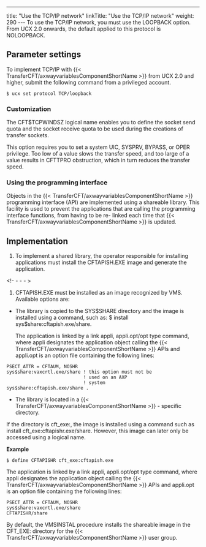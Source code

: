 ---
title: "Use the TCP/IP network"
linkTitle: "Use the TCP/IP network"
weight: 290
--- To use the TCP/IP network, you must use the LOOPBACK option. From UCX 2.0 onwards, the default applied to this protocol is NOLOOPBACK.

## Parameter settings

To implement TCP/IP with {{< TransferCFT/axwayvariablesComponentShortName  >}} from UCX 2.0 and higher, submit the following command from a privileged account.

```
$ ucx set protocol TCP/loopback
```

### Customization

The CFT$TCPWINDSZ logical name enables you to define the socket send quota and the socket receive quota to be used during the creations of transfer sockets.

This option requires you to set a system UIC, SYSPRV, BYPASS, or OPER privilege. Too low of a value slows the transfer speed, and too large of a value results in CFTTPRO obstruction, which in turn reduces the transfer speed.

### Using the programming interface

Objects in the {{< TransferCFT/axwayvariablesComponentShortName  >}} programming interface (API) are implemented using a shareable library. This facility is used to prevent the applications that are calling the programming interface functions, from having to be re- linked each time that {{< TransferCFT/axwayvariablesComponentShortName  >}} is updated.

## Implementation

1. To implement a shared library, the operator responsible for installing applications must install the CFTAPISH.EXE image and generate the application.

<!- - - - >

1. CFTAPISH.EXE must be installed as an image recognized by VMS. Available options are:

- The library is copied to the SYS$SHARE directory and the image is installed using a command, such as: $ install sys$share:cftapish.exe/share.  

    The application is linked by a link appli, appli.opt/opt type command, where appli designates the application object calling the {{< TransferCFT/axwayvariablesComponentShortName >}} APIs and appli.opt is an option file containing the following lines:

```
PSECT_ATTR = CFTAUM, NOSHR
sys$share:vaxcrtl.exe/share ! this option must not be
                            ! used on an AXP
                            ! system
sys$share:cftapish.exe/share .
```

- The library is located in a {{< TransferCFT/axwayvariablesComponentShortName >}} - specific directory.

If the directory is cft_exe:, the image is installed using a command such as install cft_exe:cftapishr.exe/share. However, this image can later only be accessed using a logical name.  

**Example**

```
$ define CFTAPISHR cft_exe:cftapish.exe
```

The application is linked by a link appli, appli.opt/opt type command, where appli designates the application object calling the {{< TransferCFT/axwayvariablesComponentShortName  >}} APIs and appli.opt is an option file containing the following lines:  

```
PSECT_ATTR = CFTAUM, NOSHR
sys$share:vaxcrtl.exe/share
CFTAPISHR/share
```

By default, the VMSINSTAL procedure installs the shareable image in the CFT_EXE: directory for the {{< TransferCFT/axwayvariablesComponentShortName  >}} user group.
